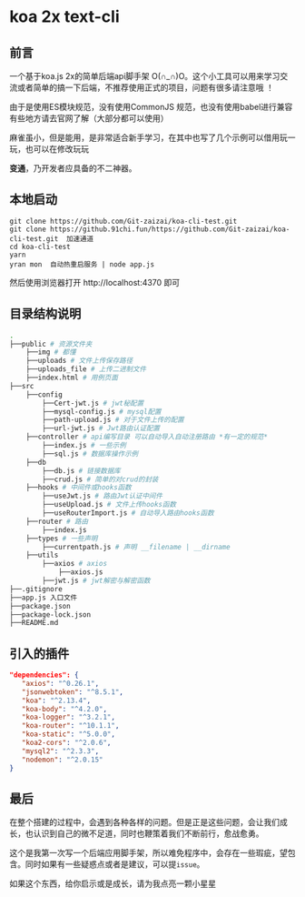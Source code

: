 # koa 2x text-cli

## 前言

一个基于koa.js 2x的简单后端api脚手架 O(∩_∩)O。这个小工具可以用来学习交流或者简单的搞一下后端，不推荐使用正式的项目，问题有很多请注意哦 ！

由于是使用ES模块规范，没有使用CommonJS 规范，也没有使用babel进行兼容有些地方请去官网了解（大部分都可以使用）

麻雀虽小，但是能用，是非常适合新手学习，在其中也写了几个示例可以借用玩一玩，也可以在修改玩玩

**变通**，乃开发者应具备的不二神器。

## 本地启动

```
git clone https://github.com/Git-zaizai/koa-cli-test.git
git clone https://github.91chi.fun/https://github.com/Git-zaizai/koa-cli-test.git  加速通道
cd koa-cli-test
yarn
yran mon  自动热重启服务 | node app.js
```

然后使用浏览器打开 http://localhost:4370 即可

## 目录结构说明

```bash
.
├──public # 资源文件夹
	├──img # 都懂
    ├──uploads # 文件上传保存路径
    ├──uploads_file # 上传二进制文件
    ├──index.html # 用例页面
├──src
	├──config
		├──Cert-jwt.js # jwt秘配置
		├──mysql-config.js # mysql配置
		├──path-upload.js # 对于文件上传的配置
		├──url-jwt.js # Jwt路由认证配置
	├──controller # api编写目录 可以自动导入自动注册路由 *有一定的规范*
		├──index.js # 一些示例
		├──sql.js # 数据库操作示例
	├──db
		├──db.js # 链接数据库
		├──crud.js # 简单的对crud的封装
	├──hooks # 中间件或hooks函数
		├──useJwt.js # 路由Jwt认证中间件
		├──useUpload.js # 文件上传hooks函数
		├──useRouterImport.js # 自动导入路由hooks函数
	├──router # 路由
		├──index.js
	├──types # 一些声明
		├──currentpath.js # 声明 __filename | __dirname
	├──utils
		├──axios # axios
			├──axios.js 
		├──jwt.js # jwt解密与解密函数
├──.gitignore 
├──app.js 入口文件
├──package.json
├──package-lock.json
├──README.md
```

## 引入的插件

```json
"dependencies": {
   "axios": "^0.26.1",
   "jsonwebtoken": "^8.5.1",
   "koa": "^2.13.4",
   "koa-body": "^4.2.0",
   "koa-logger": "^3.2.1",
   "koa-router": "^10.1.1",
   "koa-static": "^5.0.0",
   "koa2-cors": "^2.0.6",
   "mysql2": "^2.3.3",
   "nodemon": "^2.0.15"
}
```

## 最后

在整个搭建的过程中，会遇到各种各样的问题。但是正是这些问题，会让我们成长，也认识到自己的微不足道，同时也鞭策着我们不断前行，愈战愈勇。

这个是我第一次写一个后端应用脚手架，所以难免程序中，会存在一些瑕疵，望包含。同时如果有一些疑惑点或者是建议，可以提`issue`。

如果这个东西，给你启示或是成长，请为我点亮一颗小星星
